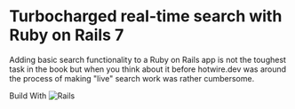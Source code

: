 # Turbocharged real-time search with Ruby on Rails 7
Adding basic search functionality to a Ruby on Rails app is not the toughest task in the book but when you think about it before hotwire.dev was around the process of making "live" search work was rather cumbersome.


Build With ![Rails](https://img.shields.io/badge/rails-%23CC0000.svg?style=for-the-badge&logo=ruby-on-rails&logoColor=white)
